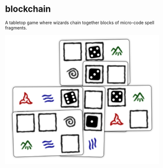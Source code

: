 # blockchain

A tabletop game where wizards chain together blocks of micro-code spell fragments.

![Sample card layout](img/cards-intro.png)
